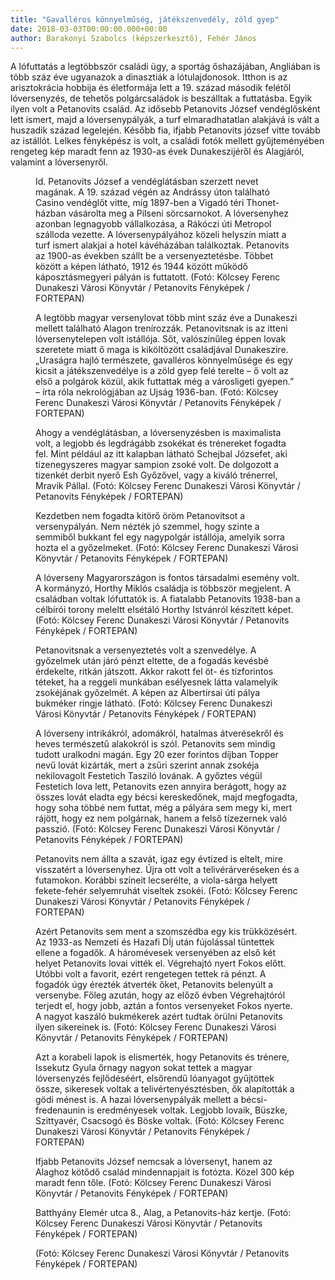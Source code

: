 ```yaml
---
title: "Gavalléros könnyelműség, játékszenvedély, zöld gyep"
date: 2018-03-03T00:00:00.000+00:00
author: Barakonyi Szabolcs (képszerkesztő), Fehér János
---
```


A lófuttatás a legtöbbször családi ügy, a sportág őshazájában, Angliában is több száz éve ugyanazok a dinasztiák a lótulajdonosok. Itthon is az arisztokrácia hobbija és életformája lett a 19. század második felétől lóversenyzés, de tehetős polgárcsaládok is beszálltak a futtatásba. Egyik ilyen volt a Petanovits család. Az idősebb Petanovits József vendéglősként lett ismert, majd a lóversenypályák, a turf elmaradhatatlan alakjává is vált a huszadik század legelején. Később fia, ifjabb Petanovits józsef vitte tovább az istállót. Lelkes fényképész is volt, a családi fotók mellett gyűjteményében rengeteg kép maradt fenn az 1930-as évek Dunakeszijéről és Alagjáról, valamint a lóversenyről.

<figure>
<img src="/images/19523785_446d14a5c8ac54740e49cd5e09130955_wm.jpg" alt="" />
<figcaption>Id. Petanovits József a vendéglátásban szerzett nevet magának. A 19. század végén az Andrássy úton található Casino vendéglőt vitte, míg 1897-ben a Vigadó téri Thonet-házban vásárolta meg a Pilseni sörcsarnokot. A lóversenyhez azonban legnagyobb vállalkozása, a Rákóczi úti Metropol szálloda vezette. A lóversenypályához közeli helyszín miatt a turf ismert alakjai a hotel kávéházában találkoztak. Petanovits az 1900-as években szállt be a versenyeztetésbe. Többet között a képen látható, 1912 és 1944 között működő káposztásmegyeri pályán is futtatott. (Fotó: Kölcsey Ferenc Dunakeszi Városi Könyvtár / Petanovits Fényképek / FORTEPAN)</figcaption>
</figure>

<figure>
<img src="/images/19523789_8b358a473e8559c050016529d31b105f_wm.jpg" alt="" />
<figcaption>A legtöbb magyar versenylovat több mint száz éve a Dunakeszi mellett található Alagon trenírozzák. Petanovitsnak is az itteni lóversenytelepen volt istállója. Sőt, valószínűleg éppen lovak szeretete miatt ő maga is kiköltözött családjával Dunakeszire. „Uraságra hajló természete, gavalléros könnyelműsége és egy kicsit a játékszenvedélye is a zöld gyep felé terelte – ő volt az első a polgárok közül, akik futtattak még a városligeti gyepen.” – írta róla nekrológjában az Ujság 1936-ban. (Fotó: Kölcsey Ferenc Dunakeszi Városi Könyvtár / Petanovits Fényképek / FORTEPAN)</figcaption>
</figure>

<figure>
<img src="/images/19523809_f4fbe96386fca0c34fbc0aedaca9d8df_wm.jpg" alt="" />
<figcaption>Ahogy a vendéglátásban, a lóversenyzésben is maximalista volt, a legjobb és legdrágább zsokékat és trénereket fogadta fel. Mint például az itt kalapban látható Schejbal Józsefet, aki tizenegyszeres magyar sampion zsoké volt. De dolgozott a tizenkét derbit nyerő Esh Győzővel, vagy a kiváló trénerrel, Mravik Pállal. (Fotó: Kölcsey Ferenc Dunakeszi Városi Könyvtár / Petanovits Fényképek / FORTEPAN)</figcaption>
</figure>

<figure>
<img src="/images/19523803_3e04dacd024162e434c051be0e6d71ad_wm.jpg" alt="" />
<figcaption>Kezdetben nem fogadta kitörő öröm Petanovitsot a versenypályán. Nem nézték jó szemmel, hogy szinte a semmiből bukkant fel egy nagypolgár istállója, amelyik sorra hozta el a győzelmeket. (Fotó: Kölcsey Ferenc Dunakeszi Városi Könyvtár / Petanovits Fényképek / FORTEPAN)</figcaption>
</figure>

<figure>
<img src="/images/19523783_0f2415fc58576b7d3b2df77d7073f2f7_wm.jpg" alt="" />
<figcaption>A lóverseny Magyarországon is fontos társadalmi esemény volt. A kormányzó, Horthy Miklós családja is többször megjelent. A családban voltak lófuttatók is. A fiatalabb Petanovits 1938-ban a célbírói torony meleltt elsétáló Horthy Istvánról készített képet. (Fotó: Kölcsey Ferenc Dunakeszi Városi Könyvtár / Petanovits Fényképek / FORTEPAN)</figcaption>
</figure>

<figure>
<img src="/images/19523797_0032af1fa1daa09fe7ff55b1ce2a0b4f_wm.jpg" alt="" />
<figcaption>Petanovitsnak a versenyeztetés volt a szenvedélye. A győzelmek után járó pénzt eltette, de a fogadás kevésbé érdekelte, ritkán játszott. Akkor rakott fel öt- és tízforintos téteket, ha a reggeli munkában esélyesnek látta valamelyik zsokéjának győzelmét. A képen az Albertirsai úti pálya bukméker ringje látható. (Fotó: Kölcsey Ferenc Dunakeszi Városi Könyvtár / Petanovits Fényképek / FORTEPAN)</figcaption>
</figure>

<figure>
<img src="/images/19523805_838d49581191c91daddd2dcafb8a2fb2_wm.jpg" alt="" />
<figcaption>A lóverseny intrikákról, adomákról, hatalmas átverésekről és heves természetű alakokról is szól. Petanovits sem mindig tudott uralkodni magán. Egy 20 ezer forintos díjban Topper nevű lovát kizárták, mert a zsűri szerint annak zsokéja nekilovagolt Festetich Tasziló lovának. A győztes végül Festetich lova lett, Petanovits ezen annyira berágott, hogy az összes lovát eladta egy bécsi kereskedőnek, majd megfogadta, hogy soha többé nem futtat, még a pályára sem megy ki, mert rájött, hogy ez nem polgárnak, hanem a felső tízezernek való passzió. (Fotó: Kölcsey Ferenc Dunakeszi Városi Könyvtár / Petanovits Fényképek / FORTEPAN)</figcaption>
</figure>

<figure>
<img src="/images/19523781_1149ffa0205d3708c457dfee35e3bfa1_wm.jpg" alt="" />
<figcaption>Petanovits nem állta a szavát, igaz egy évtized is eltelt, mire visszatért a lóversenyhez. Újra ott volt a telivérárveréseken és a futamokon. Korábbi színeit lecserélte, a viola-sárga helyett fekete-fehér selyemruhát viseltek zsokéi. (Fotó: Kölcsey Ferenc Dunakeszi Városi Könyvtár / Petanovits Fényképek / FORTEPAN)</figcaption>
</figure>

<figure>
<img src="/images/19523787_ea705d3dc2b2c9c36d7bbabd7e71e5a1_wm.jpg" alt="" />
<figcaption>Azért Petanovits sem ment a szomszédba egy kis trükközésért. Az 1933-as Nemzeti és Hazafi DÍj után fújolással tüntettek ellene a fogadők. A háromévesek versenyében az első két helyet Petanovits lovai vitték el. Végrehajtó nyert Fokos előtt. Utóbbi volt a favorit, ezért rengetegen tettek rá pénzt. A fogadók úgy érezték átverték őket, Petanovits belenyúlt a versenybe. Főleg azután, hogy az előző évben Végrehajtóról terjedt el, hogy jobb, aztán a fontos versenyeket Fokos nyerte. A nagyot kaszáló bukmékerek azért tudtak örülni Petanovits ilyen sikereinek is. (Fotó: Kölcsey Ferenc Dunakeszi Városi Könyvtár / Petanovits Fényképek / FORTEPAN)</figcaption>
</figure>

<figure>
<img src="/images/19523799_df3b00650b2fbe97bd411e1ed29d4801_wm.jpg" alt="" />
<figcaption>Azt a korabeli lapok is elismerték, hogy Petanovits és trénere, Issekutz Gyula őrnagy nagyon sokat tettek a magyar lóversenyzés fejlődéséért, elsőrendű lóanyagot gyűjtöttek össze, sikeresek voltak a telivértenyésztésben, ők alapították a gödi ménest is. A hazai lóversenypályák mellett a bécsi-fredenaunin is eredményesek voltak. Legjobb lovaik, Büszke, Szittyavér, Csacsogó és Böske voltak. (Fotó: Kölcsey Ferenc Dunakeszi Városi Könyvtár / Petanovits Fényképek / FORTEPAN)</figcaption>
</figure>

<figure>
<img src="/images/19523793_cdc782f74fa18af5f51c3a89b7a64d5f_wm.jpg" alt="" />
<figcaption>Ifjabb Petanovits József nemcsak a lóversenyt, hanem az Alaghoz kötődő család mindennapjait is fotózta. Közel 300 kép maradt fenn tőle. (Fotó: Kölcsey Ferenc Dunakeszi Városi Könyvtár / Petanovits Fényképek / FORTEPAN)</figcaption>
</figure>

<figure>
<img src="/images/19523795_9ac6914df85da49f7da06dd9f3551523_wm.jpg" alt="" />
<figcaption>Batthyány Elemér utca 8., Alag, a Petanovits-ház kertje. (Fotó: Kölcsey Ferenc Dunakeszi Városi Könyvtár / Petanovits Fényképek / FORTEPAN)</figcaption>
</figure>

<figure>
<img src="/images/19523801_b76de4517235c2be946c1c048825e535_wm.jpg" alt="" />
<figcaption>(Fotó: Kölcsey Ferenc Dunakeszi Városi Könyvtár / Petanovits Fényképek / FORTEPAN)</figcaption>
</figure>
